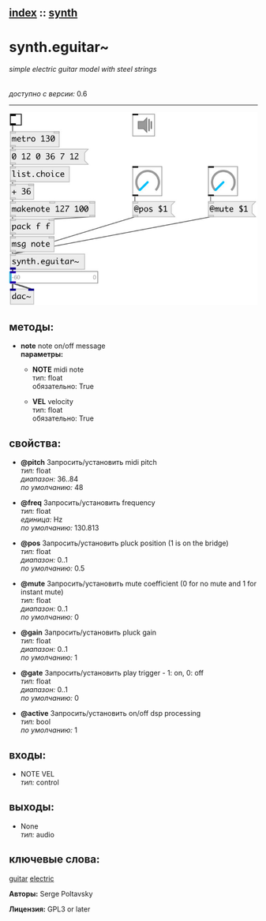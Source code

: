 [index](index.html) :: [synth](category_synth.html)
---

# synth.eguitar~

###### simple electric guitar model with steel strings

*доступно с версии:* 0.6

---




[![example](../examples/img/synth.eguitar~.jpg)](../examples/pd/synth.eguitar~.pd)





## методы:

* **note**
note on/off message<br>
  __параметры:__
  - **NOTE** midi note<br>
    тип: float <br>
    обязательно: True <br>

  - **VEL** velocity<br>
    тип: float <br>
    обязательно: True <br>




## свойства:

* **@pitch** 
Запросить/установить midi pitch<br>
_тип:_ float<br>
_диапазон:_ 36..84<br>
_по умолчанию:_ 48<br>

* **@freq** 
Запросить/установить frequency<br>
_тип:_ float<br>
_единица:_ Hz<br>
_по умолчанию:_ 130.813<br>

* **@pos** 
Запросить/установить pluck position (1 is on the bridge)<br>
_тип:_ float<br>
_диапазон:_ 0..1<br>
_по умолчанию:_ 0.5<br>

* **@mute** 
Запросить/установить mute coefficient (0 for no mute and 1 for instant mute)<br>
_тип:_ float<br>
_диапазон:_ 0..1<br>
_по умолчанию:_ 0<br>

* **@gain** 
Запросить/установить pluck gain<br>
_тип:_ float<br>
_диапазон:_ 0..1<br>
_по умолчанию:_ 1<br>

* **@gate** 
Запросить/установить play trigger - 1: on, 0: off<br>
_тип:_ float<br>
_диапазон:_ 0..1<br>
_по умолчанию:_ 0<br>

* **@active** 
Запросить/установить on/off dsp processing<br>
_тип:_ bool<br>
_по умолчанию:_ 1<br>



## входы:

* NOTE VEL<br>
_тип:_ control



## выходы:

* None<br>
_тип:_ audio



## ключевые слова:

[guitar](keywords/guitar.html)
[electric](keywords/electric.html)






**Авторы:** Serge Poltavsky




**Лицензия:** GPL3 or later





